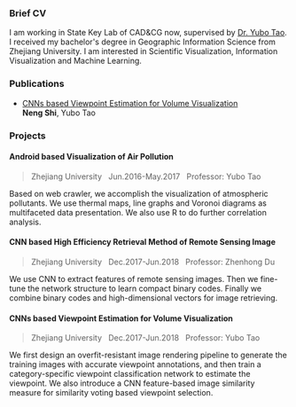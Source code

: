 ### Brief CV
I am working in State Key Lab of CAD&CG now, supervised by [Dr. Yubo Tao](http://www.cad.zju.edu.cn/home/ybtao/). I received my bachelor's degree in Geographic Information Science from Zhejiang University. I am interested in Scientific Visualization, Information Visualization and Machine Learning.

### Publications
* [CNNs based Viewpoint Estimation for Volume Visualization](https://arxiv.org/abs/1807.07449)  
**Neng Shi**, Yubo Tao 

### Projects
#### Android based Visualization of Air Pollution

> Zhejiang University&nbsp;&nbsp;&nbsp;Jun.2016-May.2017&nbsp;&nbsp;&nbsp;Professor: Yubo Tao

Based on web crawler, we accomplish the visualization of atmospheric pollutants. We use thermal maps, line graphs and Voronoi diagrams as multifaceted data presentation. We also use R to do further correlation analysis.  

#### CNN based High Efficiency Retrieval Method of Remote Sensing Image

> Zhejiang University&nbsp;&nbsp;&nbsp;Dec.2017-Jun.2018&nbsp;&nbsp;&nbsp;Professor: Zhenhong Du
    
We use CNN to extract features of remote sensing images. Then  we fine-tune the network structure to learn compact binary codes. Finally we combine binary codes and high-dimensional vectors for image retrieving.

#### CNNs based Viewpoint Estimation for Volume Visualization

> Zhejiang University&nbsp;&nbsp;&nbsp;Dec.2017-Jun.2018&nbsp;&nbsp;&nbsp;Professor: Yubo Tao

We first design an overfit-resistant image rendering pipeline to generate the training images
with accurate viewpoint annotations, and then train a category-specific viewpoint classification network to
estimate the viewpoint. We also introduce a CNN feature-based image similarity measure for similarity voting based viewpoint selection.

